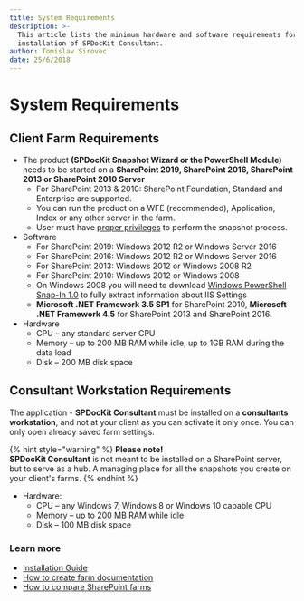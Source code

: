 ```yaml
---
title: System Requirements
description: >-
  This article lists the minimum hardware and software requirements for the
  installation of SPDocKit Consultant.
author: Tomislav Sirovec
date: 25/6/2018
---
```


# System Requirements

## Client Farm Requirements

* The product **\(SPDocKit Snapshot Wizard or the PowerShell Module\)** needs to be started on a **SharePoint 2019, SharePoint 2016, SharePoint 2013 or SharePoint 2010 Server**
  * For SharePoint 2013 & 2010: SharePoint Foundation, Standard and Enterprise are supported.
  * You can run the product on a WFE \(recommended\), Application, Index or any other server in the farm.
  * User must have [proper privileges](user-permission-requirements.md) to perform the snapshot process. 
* Software
  * For SharePoint 2019: Windows 2012 R2 or Windows Server 2016
  * For SharePoint 2016: Windows 2012 R2 or Windows Server 2016
  * For SharePoint 2013: Windows 2012 or Windows 2008 R2
  * For SharePoint 2010: Windows 2012 or Windows 2008 
  * On Windows 2008 you will need to download [Windows PowerShell Snap-In 1.0](http://www.iis.net/download/powershell) to fully extract information about IIS Settings
  * **Microsoft .NET Framework 3.5 SP1** for SharePoint 2010, **Microsoft .NET Framework 4.5** for SharePoint 2013 and SharePoint 2016.
* Hardware
  * CPU – any standard server CPU
  * Memory – up to 200 MB RAM while idle, up to 1GB RAM during the data load
  * Disk – 200 MB disk space

## Consultant Workstation Requirements

The application - **SPDocKit Consultant** must be installed on a **consultants workstation**, and not at your client as you can activate it only once. You can only open already saved farm settings.

{% hint style="warning" %}
**Please note!**  
**SPDocKit Consultant** is not meant to be installed on a SharePoint server, but to serve as a hub. A managing place for all the snapshots you create on your client's farms.
{% endhint %}

* Hardware:
  * CPU – any Windows 7, Windows 8 or Windows 10 capable CPU
  * Memory – up to 200 MB RAM while idle
  * Disk – 100 MB disk space

### Learn more

* [Installation Guide](../installation/installation-guide.md)
* [How to create farm documentation](../how-to/farm-documentation/create-farm-documentation.md)
* [How to compare SharePoint farms](../how-to/compare-wizard/compare-sharepoint-farms.md)

